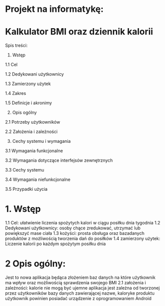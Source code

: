 # Projekt na informatykę:
# Kalkulator BMI oraz dziennik kalorii

Spis treści:
1. Wstęp

1.1 Cel

1.2 Dedykowani użytkownicy

1.3 Zamierzony użytek

1.4 Zakres

1.5 Definicje i akronimy

2. Opis ogólny

2.1 Potrzeby użytkowników

2.2 Założenia i zależności

3. Cechy systemu i wymagania

3.1 Wymagania funkcjonalne

3.2 Wymagania dotyczące interfejsów zewnętrznych

3.3 Cechy systemu

3.4 Wymagania niefunkcjonalne

3.5 Przypadki użycia

# 1. Wstęp 
1.1 Cel: ułatwienie liczenia spożytych kalori w ciągu posiłku dnia tygodnia
1.2 Dedykowani użytkownicy: osoby chące zredukować, utrzymać lub powiększyć mase ciała 
1.3 kożyści: prosta obsługa oraz bazadanych produktów z możliwością tworzenia dań do posiłków
1.4 zamierzony użytek: Liczenie kalorii po każdym spożytym posiłku dnia 
# 2 Opis ogólny:
Jest to nowa aplikacja będąca złożeniem baz danych na które użytkownik ma wpływ oraz możliwością sprawdzenia swojego BMI
2.1 założenia i zależności: kalorie nie mogą być ujemne 
aplikacja jest zależna od tworzonej przez użytkowników bazy danych zawierającej nazwe, kaloryke produktu 
użytkownik powinien posiadać urządzenie z oprogramowaniem Android

